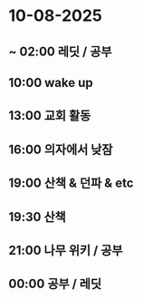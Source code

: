 # 10-08-2025  



## ~ 02:00 레딧 / 공부



## 10:00 wake up



## 13:00 교회 활동



## 16:00 의자에서 낮잠



## 19:00 산책 & 던파 & etc



## 19:30 산책



## 21:00 나무 위키 / 공부

## 00:00 공부 / 레딧

